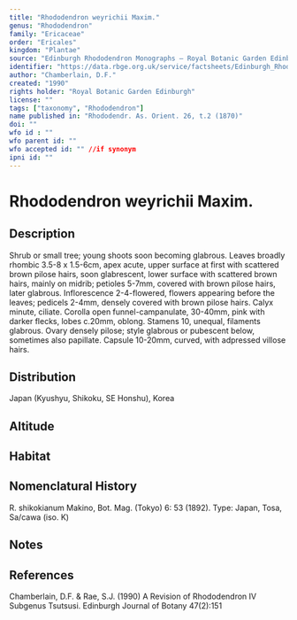 ```yaml
---
title: "Rhododendron weyrichii Maxim."
genus: "Rhododendron"
family: "Ericaceae"
order: "Ericales"
kingdom: "Plantae"
source: "Edinburgh Rhododendron Monographs – Royal Botanic Garden Edinburgh"
identifier: "https://data.rbge.org.uk/service/factsheets/Edinburgh_Rhododendron_Monographs.xhtml"
author: "Chamberlain, D.F."
created: "1990"
rights holder: "Royal Botanic Garden Edinburgh"
license: ""
tags: ["taxonomy", "Rhododendron"]
name published in: "Rhododendr. As. Orient. 26, t.2 (1870)"
doi: ""
wfo id : ""
wfo parent id: ""
wfo accepted id: "" //if synonym                      
ipni id: ""
---
```


                       

# Rhododendron weyrichii Maxim.

## Description
Shrub or small tree; young shoots soon becoming glabrous. Leaves broadly rhombic 3.5-8 x 1.5-6cm, apex acute, upper surface at first with scattered brown pilose hairs, soon glabrescent, lower surface with scattered brown hairs, mainly on midrib; petioles 5-7mm, covered with brown pilose hairs, later glabrous. Inflorescence 2-4-flowered, flowers appearing before the leaves; pedicels 2-4mm, densely covered with brown pilose hairs. Calyx minute, ciliate. Corolla open funnel-campanulate, 30-40mm, pink with darker flecks, lobes c.20mm, oblong. Stamens 10, unequal, filaments glabrous. Ovary densely pilose; style glabrous or pubescent below, sometimes also papillate. Capsule 10-20mm, curved, with adpressed villose hairs.

## Distribution
Japan (Kyushyu, Shikoku, SE Honshu), Korea

## Altitude


## Habitat


## Nomenclatural History
R. shikokianum Makino, Bot. Mag. (Tokyo) 6: 53 (1892). Type: Japan, Tosa, Sa/cawa (iso. K)
                       
## Notes


## References

Chamberlain, D.F. & Rae, S.J. (1990) A Revision of Rhododendron IV Subgenus Tsutsusi. Edinburgh Journal of Botany 47(2):151
